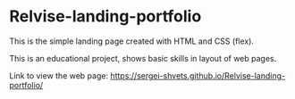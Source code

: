 # Relvise-landing-portfolio
This is the simple landing page created with HTML and CSS (flex).
<p>This is an educational project, shows basic skills in layout of web pages.</p>

Link to view the web page: <a>https://sergei-shvets.github.io/Relvise-landing-portfolio/</a>
